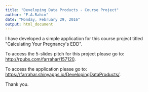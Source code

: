 ```yaml
---
title: "Developing Data Products - Course Project"
author: "F.A.Rahim"
date: "Monday, February 29, 2016"
output: html_document
---
```


I have developed a simple application for this course project titled "Calculating Your Pregnancy's EDD".

To access the 5-slides pitch for this project please go to: <http://rpubs.com/farrahar/157120>.

To access the application please go to: <https://farrahar.shinyapps.io/DevelopingDataProducts/>.

Thank you.